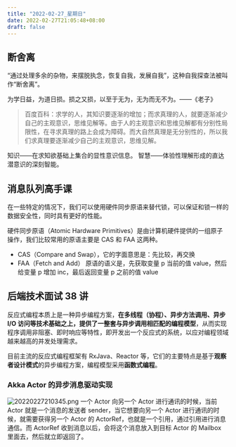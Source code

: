 ```yaml
---
title: "2022-02-27_星期日"
date: 2022-02-27T21:05:48+08:00
draft: false
---
```


## 断舍离

“通过处理多余的杂物，来摆脱执念，恢复自我，发展自我”，这种自我探查法被叫作“断舍离”。

为学日益，为道日损。损之又损，以至于无为，无为而无不为。——《老子》

> 百度百科：求学的人，其知识要逐渐的增加；而求真理的人，就要逐渐减少自己的主观意识，思维见解等。由于人的主观意识和思维见解都有分别性局限性，在寻求真理的路上会成为障碍。而大自然真理是无分别性的，所以我们求真理要逐渐减少自己的主观意识，思维见解。

知识——在求知欲基础上集合的显性意识信息。
智慧——体验性理解形成的直达潜意识的深刻智能。

## 消息队列高手课

在一些特定的情况下，我们可以使用硬件同步原语来替代锁，可以保证和锁一样的数据安全性，同时具有更好的性能。

硬件同步原语（Atomic Hardware Primitives）是由计算机硬件提供的一组原子操作，我们比较常用的原语主要是 CAS 和 FAA 这两种。

- CAS（Compare and Swap），它的字面意思是：先比较，再交换
- FAA（Fetch and Add） 原语的语义是，先获取变量 p 当前的值 value，然后给变量 p 增加 inc，最后返回变量 p 之前的值 value

## 后端技术面试 38 讲

反应式编程本质上是一种异步编程方案，**在多线程（协程）、异步方法调用、异步 I/O 访问等技术基础之上，提供了一整套与异步调用相匹配的编程模型**，从而实现程序调用非阻塞、即时响应等特性，即开发出一个反应式的系统，以应对编程领域越来越高的并发处理需求。

目前主流的反应式编程框架有 RxJava、Reactor 等，它们的主要特点是基于**观察者设计模式**的异步编程方案，编程模型采用**函数式编程**。

### Akka Actor 的异步消息驱动实现

![20220227210345.png](20220227210345.png)
一个 Actor 向另一个 Actor 进行通讯的时候，当前 Actor 就是一个消息的发送者 sender，当它想要向另一个 Actor 进行通讯的时候，就需要获得另一个 Actor 的 ActorRef，也就是一个引用，通过引用进行消息通信。而 ActorRef 收到消息以后，会将这个消息放入到目标 Actor 的 Mailbox 里面去，然后就立即返回了。

